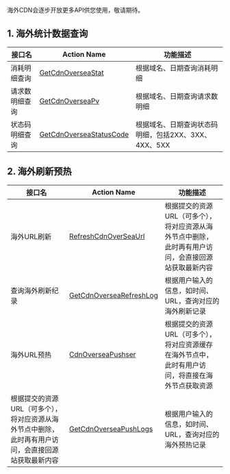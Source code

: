 海外CDN会逐步开放更多API供您使用，敬请期待。

## 1. 海外统计数据查询

| 接口名     | Action Name                              | 功能描述                             |
| ------- | ---------------------------------------- | -------------------------------- |
| 消耗明细查询  | [GetCdnOverseaStat](https://www.qcloud.com/doc/api/445/6394) | 根据域名、日期查询消耗明细                    |
| 请求数明细查询 | [GetCdnOverseaPv](https://www.qcloud.com/doc/api/445/6395) | 根据域名、日期查询请求数明细                   |
| 状态码明细查询 | [GetCdnOverseaStatusCode](https://www.qcloud.com/doc/api/445/6396) | 根据域名、日期查询状态码明细，包括2XX、3XX、4XX、5XX |

## 2. 海外刷新预热

| 接口名                                      | Action Name                              | 功能描述                                     |
| ---------------------------------------- | ---------------------------------------- | ---------------------------------------- |
| 海外URL刷新                                  | [RefreshCdnOverSeaUrl](https://www.qcloud.com/doc/api/445/6709) | 根据提交的资源URL（可多个），将对应资源从海外节点中删除，此时再有用户访问，会直接回源站获取最新内容 |
| 查询海外刷新纪录                                 | [GetCdnOverseaRefreshLog](https://www.qcloud.com/doc/api/445/6710) | 根据用户输入的信息，如时间、URL，查询对应的海外刷新记录            |
| 海外URL预热                                  | [CdnOverseaPushser](https://www.qcloud.com/doc/api/445/6711) | 根据提交的资源URL（可多个），将对应资源缓存在海外节点中，此时有用户访问，将直接在海外节点获取资源 |
| 根据提交的资源URL（可多个），将对应资源从海外节点中删除，此时再有用户访问，会直接回源站获取最新内容 | [GetCdnOverseaPushLogs](https://www.qcloud.com/doc/api/445/6712) | 根据用户输入的信息，如时间、URL，查询对应的海外预热记录            |

